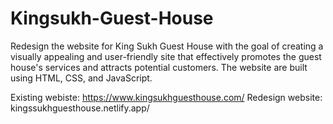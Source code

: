 # Kingsukh-Guest-House
Redesign the website for King Sukh Guest House with the goal of creating a visually appealing and user-friendly site that effectively promotes the guest house's services and attracts potential customers. The website are built using HTML, CSS, and JavaScript.

Existing webiste: https://www.kingsukhguesthouse.com/
Redesign website: kingssukhguesthouse.netlify.app/
